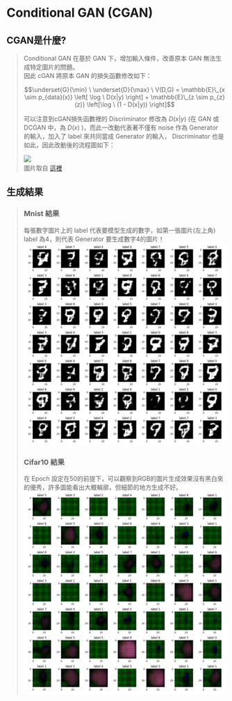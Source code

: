  # **Conditional GAN (CGAN)**

## CGAN是什麼?

>Conditional GAN 在基於 GAN 下，增加輸入條件，改善原本 GAN 無法生成特定圖片的問題。 <br>
>因此 cGAN 將原本 GAN 的損失函數修改如下：<br>
>
>$$\underset{G}{\min} \ \underset{D}{\max} \ V(D,G) = \mathbb{E}\_{x \sim p_{data}(x)} \left[ \log \ D(x|y) \right] + \mathbb{E}\_{z \sim p_{z}(z)} \left[\log \ (1 - D(x|y)) \right]$$
>
>可以注意到cGAN損失函數裡的 Discriminator 修改為 $D(x|y)$ (在 GAN 或 DCGAN 中，為 $D(x)$ )，而此一改動代表著不僅有 noise 作為 Generator 的輸入，加入了 label 來共同當成 Generator 的輸入， Discriminator 也是如此，因此改動後的流程圖如下：
>
>![](https://www.mathworks.com/help/examples/nnet/win64/TrainConditionalGenerativeAdversarialNetworkCGANExample_02.png) <br>
>圖片取自 [這裡](https://www.mathworks.com/help/deeplearning/ug/train-conditional-generative-adversarial-network.html)

## 生成結果
> ### Mnist 結果
> 每張數字圖片上的 label 代表要模型生成的數字，如第一張圖片(左上角) label 為4，則代表 Generator 要生成數字4的圖片！
>![](https://github.com/Min-Syue/cGAN/blob/main/cGAN_50epochs_mnist.gif)
> ### Cifar10 結果
> 在 Epoch 設定在50的前提下，可以觀察到RGB的圖片生成效果沒有黑白來的優秀，許多圖能看出大概輪廓，但細節的地方生成不好。
> ![](https://github.com/Min-Syue/cGAN/blob/main/cGAN_50epochs_cifar.gif)
